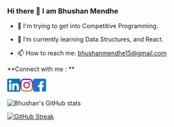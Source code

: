 ### Hi there 👋 I am Bhushan Mendhe

- 🔭 I'm trying to get into Competitive Programming.
- 🌱 I’m currently learning Data Structures, and React.

- 📫 How to reach me: bhushanmendhe15@gmail.com

**Connect with me : ** 

<a href="https://www.linkedin.com/in/bhushan-mendhe-1027a1146/" target="_blank">
  <img align="left" alt="Arjun | LinkedIn" width="30px"  src="https://raw.githubusercontent.com/arjun-sudo/arjun-sudo/master/assets/linkedin.svg" />
</a>
<a href="https://www.instagram.com/bmendhe23/" target="_blank">
  <img align="left" alt="Arjun | Medium" width="30px" src="https://github.com/arjun-sudo/arjun-sudo/blob/master/assets/instagram.svg" />
</a>
<a href="https://www.facebook.com/bhushan.mendhe.3/" target="_blank">
  <img align="left" alt="Arjun | facebook" width="30px" src="https://github.com/arjun-sudo/arjun-sudo/blob/master/assets/facebook.svg" />
</a>
<br>
<br>

![Bhushan's GitHub stats](https://github-readme-stats.vercel.app/api?username=bmendhe23&show_icons=true&theme=buefy)
<!-- [![Top Langs](https://github-readme-stats.vercel.app/api/top-langs/?username=bmendhe23&layout=compact)](https://github.com/bmendhe/github-readme-stats) -->
[![GitHub Streak](http://github-readme-streak-stats.herokuapp.com?user=bmendhe23&theme=buefy&hide_border=false)](https://git.io/streak-stats)


